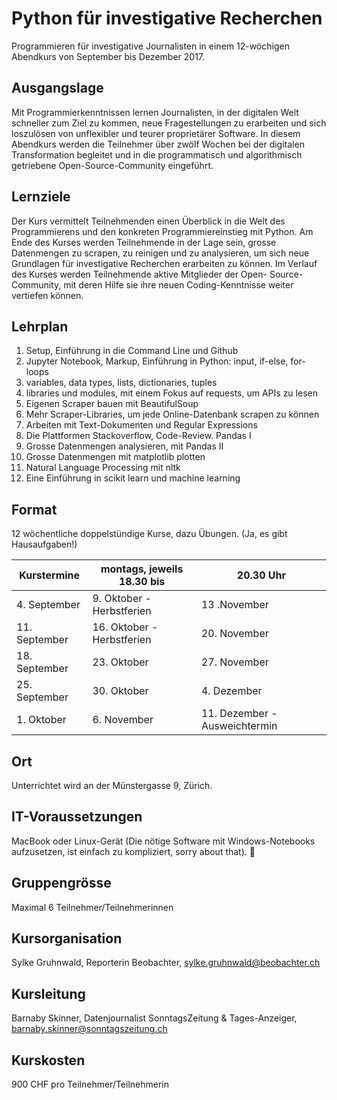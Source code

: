 # Python für investigative Recherchen

Programmieren für investigative Journalisten in einem 12-wöchigen Abendkurs von
September bis Dezember 2017.

## Ausgangslage
Mit Programmierkenntnissen lernen Journalisten, in der digitalen Welt schneller
zum Ziel zu kommen, neue Fragestellungen zu erarbeiten und sich loszulösen von
unflexibler und teurer proprietärer Software. In diesem Abendkurs werden die
Teilnehmer über zwölf Wochen bei der digitalen Transformation begleitet und in
die programmatisch und algorithmisch getriebene Open-Source-Community
eingeführt.

## Lernziele
Der Kurs vermittelt Teilnehmenden einen Überblick in die Welt des Programmierens
und den konkreten Programmiereinstieg mit Python. Am Ende des Kurses werden
Teilnehmende in der Lage sein, grosse Datenmengen zu scrapen, zu reinigen und zu
analysieren, um sich neue Grundlagen für investigative Recherchen erarbeiten zu
können. Im Verlauf des Kurses werden Teilnehmende aktive Mitglieder der Open-
Source-Community, mit deren Hilfe sie ihre neuen Coding-Kenntnisse weiter
vertiefen können.

## Lehrplan
01. Setup, Einführung in die Command Line und Github
02. Jupyter Notebook, Markup, Einführung in Python: input, if-else, for-loops
03. variables, data types, lists, dictionaries, tuples
04. libraries und modules, mit einem Fokus auf requests, um APIs zu lesen
05. Eigenen Scraper bauen mit BeautifulSoup
06. Mehr Scraper-Libraries, um jede Online-Datenbank scrapen zu können
07. Arbeiten mit Text-Dokumenten und Regular Expressions
08. Die Plattformen Stackoverflow, Code-Review. Pandas I
09. Grosse Datenmengen analysieren, mit Pandas II
10. Grosse Datenmengen mit matplotlib plotten
11. Natural Language Processing mit nltk
12. Eine Einführung in scikit learn und machine learning

## Format
12 wöchentliche doppelstündige Kurse, dazu Übungen. (Ja, es gibt Hausaufgaben!)


|Kurstermine   | montags, jeweils 18.30 bis| 20.30 Uhr                   |                      
|--------------|---------------------------|-----------------------------|
| 4. September | 9. Oktober - Herbstferien |13 .November                 |
|11. September |16. Oktober - Herbstferien |20. November                 |
|18. September |23. Oktober                |27. November                 |  
|25. September |30. Oktober                | 4. Dezember                 |
| 1. Oktober   | 6. November               |11. Dezember - Ausweichtermin|

## Ort
Unterrichtet wird an der Münstergasse 9, Zürich.

## IT-Voraussetzungen
MacBook oder Linux-Gerät (Die nötige Software mit Windows-Notebooks aufzusetzen, ist einfach zu kompliziert, sorry about that).

## Gruppengrösse
Maximal 6 Teilnehmer/Teilnehmerinnen

## Kursorganisation
Sylke Gruhnwald, Reporterin Beobachter, sylke.gruhnwald@beobachter.ch

## Kursleitung
Barnaby Skinner, Datenjournalist SonntagsZeitung & Tages-Anzeiger, barnaby.skinner@sonntagszeitung.ch

## Kurskosten
900 CHF pro Teilnehmer/Teilnehmerin
